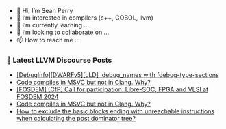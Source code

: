 - 👋 Hi, I’m Sean Perry
- 👀 I’m interested in compilers (c++, COBOL, llvm)
- 🌱 I’m currently learning ...
- 💞️ I’m looking to collaborate on ...
- 📫 How to reach me ...

<!---
s66perry/s66perry is a ✨ special ✨ repository because its `README.md` (this file) appears on your GitHub profile.
You can click the Preview link to take a look at your changes.
--->
### 📕 Latest LLVM Discourse Posts

<!-- DISCOURSE-LLVM:START -->
- [[DebugInfo][DWARFv5][LLD] .debug_names with fdebug-type-sections](https://discourse.llvm.org/t/debuginfo-dwarfv5-lld-debug-names-with-fdebug-type-sections/73445#post_16)
- [Code compiles in MSVC but not in Clang. Why?](https://discourse.llvm.org/t/code-compiles-in-msvc-but-not-in-clang-why/74816#post_5)
- [[FOSDEM] [CfP] Call for participation: Libre-SOC, FPGA and VLSI at FOSDEM 2024](https://discourse.llvm.org/t/fosdem-cfp-call-for-participation-libre-soc-fpga-and-vlsi-at-fosdem-2024/74839#post_1)
- [Code compiles in MSVC but not in Clang. Why?](https://discourse.llvm.org/t/code-compiles-in-msvc-but-not-in-clang-why/74816#post_4)
- [How to exclude the basic blocks ending with unreachable instructions when calculating the post dominator tree?](https://discourse.llvm.org/t/how-to-exclude-the-basic-blocks-ending-with-unreachable-instructions-when-calculating-the-post-dominator-tree/74810#post_7)
<!-- DISCOURSE-LLVM:END -->
